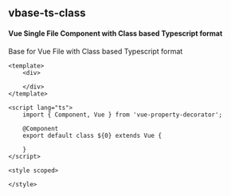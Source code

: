 ## vbase-ts-class
#### Vue Single File Component with Class based Typescript format
Base for Vue File with Class based Typescript format
```vue
<template>
	<div>

	</div>
</template>

<script lang="ts">
	import { Component, Vue } from 'vue-property-decorator';

	@Component
	export default class ${0} extends Vue {
		
	}
</script>

<style scoped>

</style>
```